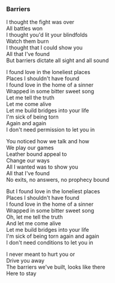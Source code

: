 ### Barriers

I thought the fight was over  
All battles won  
I thought you'd lit your blindfolds  
Watch them burn  
I thought that I could show you  
All that I've found  
But barriers dictate all sight and all sound

I found love in the loneliest places  
Places I shouldn't have found  
I found love in the home of a sinner  
Wrapped in some bitter sweet song  
Let me tell the truth  
Let me come alive  
Let me build bridges into your life  
I'm sick of being torn  
Again and again  
I don't need permission to let you in

You noticed how we talk and how  
We play our games  
Leather bound appeal to  
Change our ways  
All I wanted was to show you  
All that I've found  
No exits, no answers, no prophecy bound

But I found love in the loneliest places  
Places I shouldn't have found  
I found love in the home of a sinner  
Wrapped in some bitter sweet song  
Oh, let me tell the truth  
And let me come alive  
Let me build bridges into your life  
I'm sick of being torn again and again  
I don't need conditions to let you in

I never meant to hurt you or  
Drive you away  
The barriers we've built, looks like there  
Here to stay